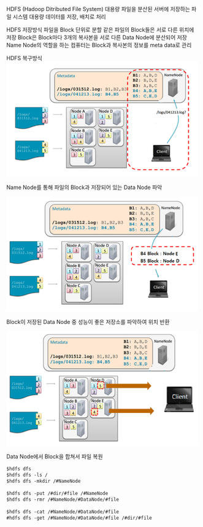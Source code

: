 HDFS (Hadoop Ditributed File System)
대용량 파일을 분산된 서버에 저장하는 파일 시스템
대용량 데이터를 저장, 배치로 처리



HDFS 저장방식
파일을 Block 단위로 분할
같은 파일의 Block들은 서로 다른 위치에 저장
Block은 Block마다 3개의 복사본을 서로 다른 Data Node에 분산되어 저장
Name Node의 역할을 하는 컴퓨터는 Block과 복사본의 정보를 meta data로 관리



HDFS 복구방식
<img src="/assets/image1.png" width="500px" height="300px">

Name Node를 통해 파일의 Block과 저장되어 있는 Data Node 파악

<img src="/assets/image2.png" width="500px" height="300px">

Block이 저장된 Data Node 중 성능이 좋은 저장소를 파악하여 위치 반환  

<img src="/assets/image3.png" width="500px" height="300px">

Data Node에서 Block을 합쳐서 파일 복원



```
$hdfs dfs
$hdfs dfs -ls /
$hdfs dfs -mkdir /#NameNode

$hdfs dfs -put /#dir/#file /#NameNode
$hdfs dfs -rmr /#NameNode/#DataNode/#file

$hdfs dfs -cat /#NameNode/#DataNode/#file
#hdfs dfs -get /#NameNode/#DataNode/#file /#dir/#file
```
